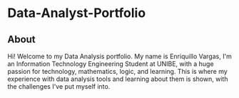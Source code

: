 # Data-Analyst-Portfolio
## About
Hi! Welcome to my Data Analysis portfolio. My name is Enriquillo Vargas, I'm an Information Technology Engineering Student at UNIBE, with a huge passion for technology, mathematics, logic, and learning. This is where my experience with data analysis tools and learning about them is shown, with the challenges I've put myself into.
